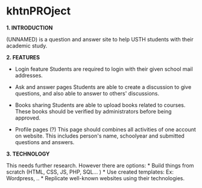 # khtnPROject

**1. INTRODUCTION**

(UNNAMED) is a question and answer site to help USTH students with their academic study. 

**2. FEATURES**

* Login feature
    Students are required to login with their given school mail addresses.

* Ask and answer pages
    Students are able to create a discussion to give questions, and also able to answer to others' discussions.

* Books sharing
    Students are able to upload books related to courses. These books should be verified by administrators before being approved.

* Profile pages (?)
    This page should combines all activities of one account on website.
    This includes person's name, schoolyear and submitted questions and answers.

**3. TECHNOLOGY**

This needs further research. However there are options:
    * Build things from scratch (HTML, CSS, JS, PHP, SQL... )
    * Use created templates: Ex: Wordpress, ..
    * Replicate well-known websites using their technologies.

